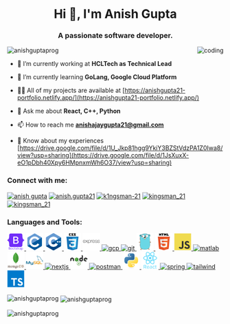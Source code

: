 
<h1 align="center">Hi 👋, I'm Anish Gupta</h1>
<h3 align="center">A passionate software developer.</h3>
<img align="right" alt="coding" wif=dth=50 src="https://media3.giphy.com/media/v1.Y2lkPTc5MGI3NjExZnk0bDZmbjRlZm11M2t4ZTc0cHl5Z2t2Z3kzcW8yb29zemtmbHhudSZlcD12MV9pbnRlcm5hbF9naWZfYnlfaWQmY3Q9Zw/qgQUggAC3Pfv687qPC/giphy.gif">

<p align="left"> <img src="https://komarev.com/ghpvc/?username=anishguptaprog&label=Profile%20views&color=0e75b6&style=flat" alt="anishguptaprog" /> </p>

- 🔭 I’m currently working at **HCLTech as Technical Lead**

- 🌱 I’m currently learning **GoLang, Google Cloud Platform**

- 👨‍💻 All of my projects are available at [https://anishgupta21-portfolio.netlify.app/](https://anishgupta21-portfolio.netlify.app/)

- 💬 Ask me about **React, C++, Python**

- 📫 How to reach me **anishajaygupta21@gmail.com**

- 📄 Know about my experiences [https://drive.google.com/file/d/1U_Jkp81hgg9YkiY3BZStVdzPA1Z0Iwa8/view?usp=sharing](https://drive.google.com/file/d/1JsXuxX-eO1pDbh40Xpy6HMpnxmWh6O37/view?usp=sharing)

<h3 align="left">Connect with me:</h3>
<p align="left">
<a href="https://linkedin.com/in/anish gupta" target="blank"><img align="center" src="https://raw.githubusercontent.com/rahuldkjain/github-profile-readme-generator/master/src/images/icons/Social/linked-in-alt.svg" alt="anish gupta" height="30" width="40" /></a>
<a href="https://instagram.com/anish.gupta21" target="blank"><img align="center" src="https://raw.githubusercontent.com/rahuldkjain/github-profile-readme-generator/master/src/images/icons/Social/instagram.svg" alt="anish.gupta21" height="30" width="40" /></a>
<a href="https://www.youtube.com/c/k1ngsman-21" target="blank"><img align="center" src="https://raw.githubusercontent.com/rahuldkjain/github-profile-readme-generator/master/src/images/icons/Social/youtube.svg" alt="k1ngsman-21" height="30" width="40" /></a>
<a href="https://www.codechef.com/users/kingsman_21" target="blank"><img align="center" src="https://cdn.jsdelivr.net/npm/simple-icons@3.1.0/icons/codechef.svg" alt="kingsman_21" height="30" width="40" /></a>
<a href="https://www.leetcode.com/kingsman_21" target="blank"><img align="center" src="https://raw.githubusercontent.com/rahuldkjain/github-profile-readme-generator/master/src/images/icons/Social/leet-code.svg" alt="kingsman_21" height="30" width="40" /></a>
</p>

<h3 align="left">Languages and Tools:</h3>
<p align="left"> <a href="https://getbootstrap.com" target="_blank" rel="noreferrer"> <img src="https://raw.githubusercontent.com/devicons/devicon/master/icons/bootstrap/bootstrap-plain-wordmark.svg" alt="bootstrap" width="40" height="40"/> </a> <a href="https://www.cprogramming.com/" target="_blank" rel="noreferrer"> <img src="https://raw.githubusercontent.com/devicons/devicon/master/icons/c/c-original.svg" alt="c" width="40" height="40"/> </a> <a href="https://www.w3schools.com/cpp/" target="_blank" rel="noreferrer"> <img src="https://raw.githubusercontent.com/devicons/devicon/master/icons/cplusplus/cplusplus-original.svg" alt="cplusplus" width="40" height="40"/> </a> <a href="https://www.w3schools.com/css/" target="_blank" rel="noreferrer"> <img src="https://raw.githubusercontent.com/devicons/devicon/master/icons/css3/css3-original-wordmark.svg" alt="css3" width="40" height="40"/> </a> <a href="https://expressjs.com" target="_blank" rel="noreferrer"> <img src="https://raw.githubusercontent.com/devicons/devicon/master/icons/express/express-original-wordmark.svg" alt="express" width="40" height="40"/> </a> <a href="https://cloud.google.com" target="_blank" rel="noreferrer"> <img src="https://www.vectorlogo.zone/logos/google_cloud/google_cloud-icon.svg" alt="gcp" width="40" height="40"/> </a> <a href="https://git-scm.com/" target="_blank" rel="noreferrer"> <img src="https://www.vectorlogo.zone/logos/git-scm/git-scm-icon.svg" alt="git" width="40" height="40"/> </a> <a href="https://golang.org" target="_blank" rel="noreferrer"> <img src="https://raw.githubusercontent.com/devicons/devicon/master/icons/go/go-original.svg" alt="go" width="40" height="40"/> </a> <a href="https://www.w3.org/html/" target="_blank" rel="noreferrer"> <img src="https://raw.githubusercontent.com/devicons/devicon/master/icons/html5/html5-original-wordmark.svg" alt="html5" width="40" height="40"/> </a> <a href="https://developer.mozilla.org/en-US/docs/Web/JavaScript" target="_blank" rel="noreferrer"> <img src="https://raw.githubusercontent.com/devicons/devicon/master/icons/javascript/javascript-original.svg" alt="javascript" width="40" height="40"/> </a> <a href="https://www.mathworks.com/" target="_blank" rel="noreferrer"> <img src="https://upload.wikimedia.org/wikipedia/commons/2/21/Matlab_Logo.png" alt="matlab" width="40" height="40"/> </a> <a href="https://www.mongodb.com/" target="_blank" rel="noreferrer"> <img src="https://raw.githubusercontent.com/devicons/devicon/master/icons/mongodb/mongodb-original-wordmark.svg" alt="mongodb" width="40" height="40"/> </a> <a href="https://www.mysql.com/" target="_blank" rel="noreferrer"> <img src="https://raw.githubusercontent.com/devicons/devicon/master/icons/mysql/mysql-original-wordmark.svg" alt="mysql" width="40" height="40"/> </a> <a href="https://nextjs.org/" target="_blank" rel="noreferrer"> <img src="https://cdn.worldvectorlogo.com/logos/nextjs-2.svg" alt="nextjs" width="40" height="40"/> </a> <a href="https://nodejs.org" target="_blank" rel="noreferrer"> <img src="https://raw.githubusercontent.com/devicons/devicon/master/icons/nodejs/nodejs-original-wordmark.svg" alt="nodejs" width="40" height="40"/> </a> <a href="https://postman.com" target="_blank" rel="noreferrer"> <img src="https://www.vectorlogo.zone/logos/getpostman/getpostman-icon.svg" alt="postman" width="40" height="40"/> </a> <a href="https://www.python.org" target="_blank" rel="noreferrer"> <img src="https://raw.githubusercontent.com/devicons/devicon/master/icons/python/python-original.svg" alt="python" width="40" height="40"/> </a> <a href="https://reactjs.org/" target="_blank" rel="noreferrer"> <img src="https://raw.githubusercontent.com/devicons/devicon/master/icons/react/react-original-wordmark.svg" alt="react" width="40" height="40"/> </a> <a href="https://spring.io/" target="_blank" rel="noreferrer"> <img src="https://www.vectorlogo.zone/logos/springio/springio-icon.svg" alt="spring" width="40" height="40"/> </a> <a href="https://tailwindcss.com/" target="_blank" rel="noreferrer"> <img src="https://www.vectorlogo.zone/logos/tailwindcss/tailwindcss-icon.svg" alt="tailwind" width="40" height="40"/> </a> <a href="https://www.typescriptlang.org/" target="_blank" rel="noreferrer"> <img src="https://raw.githubusercontent.com/devicons/devicon/master/icons/typescript/typescript-original.svg" alt="typescript" width="40" height="40"/> </a> </p>

<p><img align="left" src="https://github-readme-stats.vercel.app/api/top-langs?username=anishguptaprog&show_icons=true&locale=en&layout=compact&theme=tokyonight" alt="anishguptaprog" /></p>

<p>&nbsp;<img align="center" src="https://github-readme-stats.vercel.app/api?username=anishguptaprog&show_icons=true&locale=en&theme=tokyonight" alt="anishguptaprog" /></p>

<p><img align="center" src="https://github-readme-streak-stats.herokuapp.com/?user=anishguptaprog&theme=tokyonight" alt="anishguptaprog" /></p>
